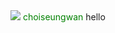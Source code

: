 <style>
          span1{
                   color:green;
           }
          span2{
                   colar:red;
           }
</style>
<img src="https://www.google.com/url?sa=i&url=https%3A%2F%2Ftwitter.com%2Fgithub&psig=AOvVaw2LJ5_zgIajRdygTj0nhd29&ust=1652954995079000&source=images&cd=vfe&ved=0CAwQjRxqFwoTCJii96zn6PcCFQAAAAAdAAAAABAD">
<span1>choiseungwan</span1>
<span2>hello</span2>